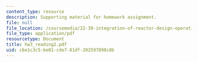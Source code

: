 ```yaml
---
content_type: resource
description: Supporting material for homework assignment.
file: null
file_location: /coursemedia/22-39-integration-of-reactor-design-operations-and-safety-fall-2006/c6e1c3c5be01cde781df202597898c8b_hw3_reading2.pdf
file_type: application/pdf
resourcetype: Document
title: hw3_reading2.pdf
uid: c6e1c3c5-be01-cde7-81df-202597898c8b
---
```

